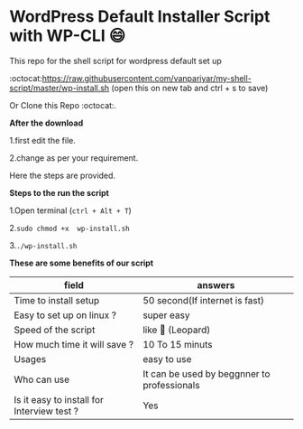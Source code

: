 # WordPress Default Installer Script with WP-CLI :smile:
This repo for the shell script for wordpress default set up

 

:octocat:https://raw.githubusercontent.com/vanpariyar/my-shell-script/master/wp-install.sh (open this on new tab and ctrl + s to save)

Or Clone this Repo :octocat:.

**After the download**

1.first edit the file.

2.change as per your requirement.

Here the steps are provided.

**Steps to the run the script**

1.Open terminal (`ctrl + Alt + T`)

2.`sudo chmod +x  wp-install.sh`

3.`./wp-install.sh`

**These are some benefits of our script**

field | answers
------|--------
Time to install setup | 50 second(If internet is fast)
Easy to set up on linux  ? | super easy
Speed of the script | like :leopard: (Leopard)
How much time it will save ? | 10 To 15 minuts
Usages | easy to use
Who can use | It can be used by beggnner to professionals
Is it easy to install  for Interview test ? | Yes

